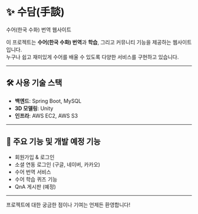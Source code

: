# ✨ 수담(手談)
수어(한국 수화) 번역 웹사이트

이 프로젝트는 **수어(한국 수화) 번역**과 **학습**, 그리고 커뮤니티 기능을 제공하는 웹사이트입니다.  
누구나 쉽고 재미있게 수어를 배울 수 있도록 다양한 서비스를 구현하고 있습니다.

---

## 🛠️ 사용 기술 스택

- **백엔드**: Spring Boot, MySQL
- **3D 모델링**: Unity
- **인프라**: AWS EC2, AWS S3

---

## 🌟 주요 기능 및 개발 예정 기능

- 회원가입 & 로그인
- 소셜 연동 로그인 (구글, 네이버, 카카오)
- 수어 번역 서비스
- 수어 학습 퀴즈 기능
- QnA 게시판 (예정)

---

프로젝트에 대한 궁금한 점이나 기여는 언제든 환영합니다!
